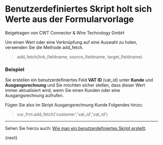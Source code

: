 # Benutzerdefiniertes Skript holt sich Werte aus der Formularvorlage
<span class="text-muted contributed-by">Beigetragen von CWT Connector & Wire Technology GmbH</span>

Um einen Wert oder eine Verknüpfung auf eine Auswahl zu holen, verwenden Sie die Methode add_fetch.

> add_fetch(link_fieldname, source_fieldname, target_fieldname)

### Beispiel

Sie erstellen ein benutzerdefiniertes Feld **VAT ID** (vat_id) unter **Kunde** und **Ausgangsrechnung** und Sie möchten sicher stellen, dass dieser Wert immer aktualisiert wird, wenn Sie einen Kunden oder eine Ausgangsrechnung aufrufen.

Fügen Sie also im Skript Ausgangsrechnung Kunde Folgendes hinzu:

> cur_frm.add_fetch('customer','vat_id','vat_id')

* * *

Sehen Sie hierzu auch: [Wie man ein benutzerdefiniertes Skript erstellt]({{docs_base_url}}/user/manual/en/customize-erpnext/custom-scripts.html).

{next}
